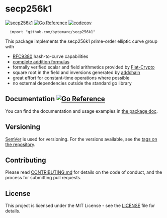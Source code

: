 # secp256k1
[![secp256k1](https://github.com/bytemare/secp256k1/actions/workflows/wf-analysis.yml/badge.svg)](https://github.com/bytemare/secp256k1/actions/workflows/wf-analysis.yml)
[![Go Reference](https://pkg.go.dev/badge/github.com/bytemare/secp256k1.svg)](https://pkg.go.dev/github.com/bytemare/secp256k1)
[![codecov](https://codecov.io/gh/bytemare/secp256k1/branch/main/graph/badge.svg?token=5bQfB0OctA)](https://codecov.io/gh/bytemare/secp256k1)

```
  import "github.com/bytemare/secp256k1"
```

This package implements the secp256k1 prime-order elliptic curve group with
- [RFC9380](https://datatracker.ietf.org/doc/rfc9380/) hash-to-curve capabilities
- [complete addition formulas](https://eprint.iacr.org/2015/1060.pdf)
- formally verified scalar and field arithmetics provided by [Fiat-Crypto](https://github.com/mit-plv/fiat-crypto)
- square root in the field and inversions generated by [addchain](https://github.com/mmcloughlin/addchain)
- great effort for constant-time operations where possible
- no external dependencies outside the standard go library

## Documentation [![Go Reference](https://pkg.go.dev/badge/github.com/bytemare/secp256k1.svg)](https://pkg.go.dev/github.com/bytemare/secp256k1)

You can find the documentation and usage examples in [the package doc](https://pkg.go.dev/github.com/bytemare/secp256k1).

## Versioning

[SemVer](http://semver.org) is used for versioning. For the versions available, see the [tags on the repository](https://github.com/bytemare/secp256k1/tags).

## Contributing

Please read [CONTRIBUTING.md](.github/CONTRIBUTING.md) for details on the code of conduct, and the process for submitting pull requests.

## License

This project is licensed under the MIT License - see the [LICENSE](LICENSE) file for details.
